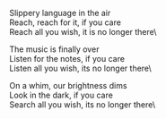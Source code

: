 Slippery language in the air\
Reach, reach for it, if you care\
Reach all you wish, it is no longer there\

The music is finally over\
Listen for the notes, if you care\
Listen all you wish, its no longer there\

On a whim, our brightness dims\
Look in the dark, if you care\
Search all you wish, its no longer there\